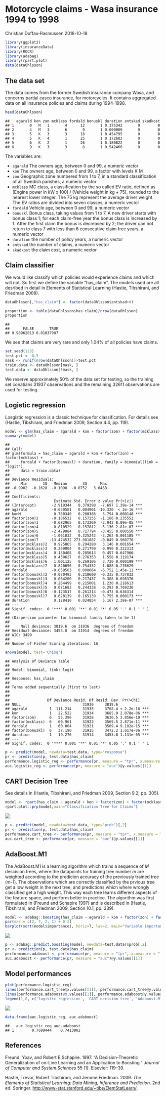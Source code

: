 Motorcycle claims - Wasa insurance 1994 to 1998
================
Christian Duffau-Rasmussen
2018-10-18

``` r
library(ggplot2)
library(insuranceData)
library(ROCR)
library(adabag)
library(rpart.plot)
data(dataOhlsson)
```

## The data set

The data comes from the former Swedish insurance company Wasa, and
concerns partial casco insurance, for motorcycles. It contains
aggregated data on all insurance policies and claims during
    1994-1998.

``` r
head(dataOhlsson)
```

    ##   agarald kon zon mcklass fordald bonuskl duration antskad skadkost
    ## 1       0   M   1       4      12       1 0.175342       0        0
    ## 2       4   M   3       6       9       1 0.000000       0        0
    ## 3       5   K   3       3      18       1 0.454795       0        0
    ## 4       5   K   4       1      25       1 0.172603       0        0
    ## 5       6   K   2       1      26       1 0.180822       0        0
    ## 6       9   K   3       3       8       1 0.542466       0        0

The variables are:

  - `agarald` The owners age, between 0 and 99, a numeric vector
  - `kon` The owners age, between 0 and 99, a factor with levels K M
  - `zon` Geographic zone numbered from 1 to 7, in a standard
    classification of all Swedish parishes, a numeric vector
  - `mcklass` MC class, a classification by the so called EV ratio,
    defined as (Engine power in kW x 100) / (Vehicle weight in kg + 75),
    rounded to the nearest lower integer. The 75 kg represent the
    average driver weight. The EV ratios are divided into seven classes,
    a numeric vector
  - `fordald` Vehicle age, between 0 and 99, a numeric vector
  - `bonuskl` Bonus class, taking values from 1 to 7. A new driver
    starts with bonus class 1; for each claim-free year the bonus class
    is increased by 1. After the first claim the bonus is decreased by
    2; the driver can not return to class 7 with less than 6 consecutive
    claim free years, a numeric vector
  - `duration` the number of policy years, a numeric vector
  - `antskad` the number of claims, a numeric vector
  - `skadkost` the claim cost, a numeric vector

## Claim classifier

We would like classify which policies would experience claims and which
will not. So first we define the variable “has\_claim”. The models used
are all desribed in detail in Elements of Statistical Learning (Hastie,
Tibshirani, and Friedman 2009).

``` r
dataOhlsson[,"has_claim"] <- factor(dataOhlsson$antskad>0)
```

``` r
proportion <- table(dataOhlsson$has_claim)/nrow(dataOhlsson)
proportion
```

    ## 
    ##      FALSE       TRUE 
    ## 0.98962013 0.01037987

We see that claims are very rare and only 1.04% of all policies have
claims.

``` r
set.seed(123)
test.pct <- 0.5
mask <- runif(nrow(dataOhlsson))>test.pct
train.data <- dataOhlsson[mask, ]
test.data <- dataOhlsson[!mask, ]
```

We reserve approximately 50% of the data set for testing, so the
training set conatians 31937 observations and the remaining 32611
observations are used for testing.

## Logistic regression

Losgistic regression is a classic technique for classification. For
details see (Hastie, Tibshirani, and Friedman 2009, Section 4.4,
pp. 119).

``` r
model <- glm(has_claim ~ agarald + kon + factor(zon) + factor(mcklass) + fordald + factor(bonuskl) + duration, family=binomial(link='logit'), data=train.data)
summary(model)
```

    ## 
    ## Call:
    ## glm(formula = has_claim ~ agarald + kon + factor(zon) + factor(mcklass) + 
    ##     fordald + factor(bonuskl) + duration, family = binomial(link = "logit"), 
    ##     data = train.data)
    ## 
    ## Deviance Residuals: 
    ##     Min       1Q   Median       3Q      Max  
    ## -0.9902  -0.1628  -0.1098  -0.0752   3.6463  
    ## 
    ## Coefficients:
    ##                    Estimate Std. Error z value Pr(>|z|)    
    ## (Intercept)       -2.919344   0.379290  -7.697 1.39e-14 ***
    ## agarald           -0.050581   0.004901 -10.320  < 2e-16 ***
    ## konM               0.760340   0.200386   3.794 0.000148 ***
    ## factor(zon)2      -0.186532   0.157255  -1.186 0.235552    
    ## factor(zon)3      -0.682965   0.173269  -3.942 8.09e-05 ***
    ## factor(zon)4      -0.810529   0.157812  -5.136 2.81e-07 ***
    ## factor(zon)5      -2.479984   0.717794  -3.455 0.000550 ***
    ## factor(zon)6      -1.061032   0.325242  -3.262 0.001105 ** 
    ## factor(zon)7     -13.474532 273.981887  -0.049 0.960776    
    ## factor(mcklass)2   0.925865   0.294280   3.146 0.001654 ** 
    ## factor(mcklass)3   0.269004   0.271799   0.990 0.322313    
    ## factor(mcklass)4   0.130408   0.285613   0.457 0.647966    
    ## factor(mcklass)5   0.430627   0.276353   1.558 0.119174    
    ## factor(mcklass)6   1.001125   0.269106   3.720 0.000199 ***
    ## factor(mcklass)7  -0.820656   0.754332  -1.088 0.276629    
    ## fordald           -0.058503   0.008664  -6.752 1.45e-11 ***
    ## factor(bonuskl)2  -0.070493   0.210600  -0.335 0.737832    
    ## factor(bonuskl)3   0.084260   0.217437   0.388 0.698376    
    ## factor(bonuskl)4   0.264499   0.215001   1.230 0.218613    
    ## factor(bonuskl)5   0.071683   0.244338   0.293 0.769236    
    ## factor(bonuskl)6  -0.123517   0.261214  -0.473 0.636314    
    ## factor(bonuskl)7   0.620139   0.165139   3.755 0.000173 ***
    ## duration           0.128410   0.024854   5.167 2.38e-07 ***
    ## ---
    ## Signif. codes:  0 '***' 0.001 '**' 0.01 '*' 0.05 '.' 0.1 ' ' 1
    ## 
    ## (Dispersion parameter for binomial family taken to be 1)
    ## 
    ##     Null deviance: 3819.6  on 31936  degrees of freedom
    ## Residual deviance: 3453.0  on 31914  degrees of freedom
    ## AIC: 3499
    ## 
    ## Number of Fisher Scoring iterations: 16

``` r
anova(model, test='Chisq')
```

    ## Analysis of Deviance Table
    ## 
    ## Model: binomial, link: logit
    ## 
    ## Response: has_claim
    ## 
    ## Terms added sequentially (first to last)
    ## 
    ## 
    ##                 Df Deviance Resid. Df Resid. Dev  Pr(>Chi)    
    ## NULL                            31936     3819.6              
    ## agarald          1  111.214     31935     3708.4 < 2.2e-16 ***
    ## kon              1   22.522     31934     3685.9 2.078e-06 ***
    ## factor(zon)      6   55.396     31928     3630.5 3.856e-10 ***
    ## factor(mcklass)  6   60.961     31922     3569.5 2.871e-11 ***
    ## fordald          1   60.064     31921     3509.4 9.182e-15 ***
    ## factor(bonuskl)  6   37.190     31915     3472.2 1.617e-06 ***
    ## duration         1   19.276     31914     3453.0 1.131e-05 ***
    ## ---
    ## Signif. codes:  0 '***' 0.001 '**' 0.01 '*' 0.05 '.' 0.1 ' ' 1

``` r
p <- predict(model, newdata=test.data, type="response")
pr <- prediction(p, test.data$has_claim)
performance.logistic_reg <- performance(pr, measure = "tpr", x.measure = "fpr")
auc.logistic_reg <- performance(pr, measure = "auc")@y.values[[1]]
```

## CART Decision Tree

See details in (Hastie, Tibshirani, and Friedman 2009, Section 9.2,
pp. 305).

``` r
model <- rpart(has_claim ~ agarald + kon + factor(zon) + factor(mcklass) + fordald + factor(bonuskl) + duration, data=train.data, method='class',control=rpart.control(minsplit=20, cp=0.0001))
rpart.plot::prp(model,main="Classification Tree for Claims")
```

![](analysis_files/figure-gfm/unnamed-chunk-9-1.png)<!-- -->

``` r
p <- predict(model, newdata=test.data, type="prob")[,2]
pr <- prediction(p, test.data$has_claim)
performance.cart_tree <- performance(pr, measure = "tpr", x.measure = "fpr")
auc.cart_tree <- performance(pr, measure = "auc")@y.values[[1]]
```

## AdaBoost.M1

The AdaBoost.M1 is a learning algorithm which trains a sequence of *M*
descision trees, where the datapoints for training tree number *m* are
weighted according to the predicion accuracy of the previously trained
tree (*m-1*). The observations which are correctly classified by the
prvious tree get a low weight in the next tree, and predictions which
where wrongly classified get a high weight. This way each tree learns
different aspects of the feature space, and perform better in practice.
The algorithm was first formulated in (Freund and Schapire 1997) and is
described in (Hastie, Tibshirani, and Friedman 2009, Section 10.1,
pp. 339).

``` r
model <- adabag::boosting(has_claim ~ agarald + kon + factor(zon) + factor(mcklass) + fordald + factor(bonuskl) + duration, data=train.data, mfinal=100, boos=F, coeflearn='Freund')
par(mar = c(2, 7, 2, 1) + 0.2)
barplot(sort(model$importance), horiz=T, las=2, main="Variable importance")
```

![](analysis_files/figure-gfm/unnamed-chunk-11-1.png)<!-- -->

``` r
p <- adabag::predict.boosting(model, newdata=test.data)$prob[,2]
pr <- prediction(p, test.data$has_claim)
performance.adaboost <- performance(pr, measure = "tpr", x.measure = "fpr")
auc.adaboost <- performance(pr, measure = "auc")@y.values[[1]]
```

## Model performances

``` r
plot(performance.logistic_reg)
lines(performance.cart_tree@x.values[[1]], performance.cart_tree@y.values[[1]], col=2, new=T)
lines(performance.adaboost@x.values[[1]], performance.adaboost@y.values[[1]], col=3, new=T)
legend(1,0, c('logistic regression', 'CART decision tree', 'Adaboost.M1'), lwd=1, col=1:3, xjust=1, yjust=0)
```

![](analysis_files/figure-gfm/unnamed-chunk-13-1.png)<!-- -->

``` r
data.frame(auc.logistic_reg, auc.adaboost)
```

    ##   auc.logistic_reg auc.adaboost
    ## 1        0.7699444    0.7413902

## References

<div id="refs" class="references">

<div id="ref-freund1997decision">

Freund, Yoav, and Robert E Schapire. 1997. “A Decision-Theoretic
Generalization of on-Line Learning and an Application to Boosting.”
*Journal of Computer and System Sciences* 55 (1). Elsevier: 119–39.

</div>

<div id="ref-elements_of_statistical_learning">

Hastie, Trevor, Robert Tibshirani, and Jerome Friedman. 2009. *The
Elements of Statistical Learning: Data Mining, Inference and
Prediction*. 2nd ed. Springer.
<http://www-stat.stanford.edu/~tibs/ElemStatLearn/>.

</div>

</div>
